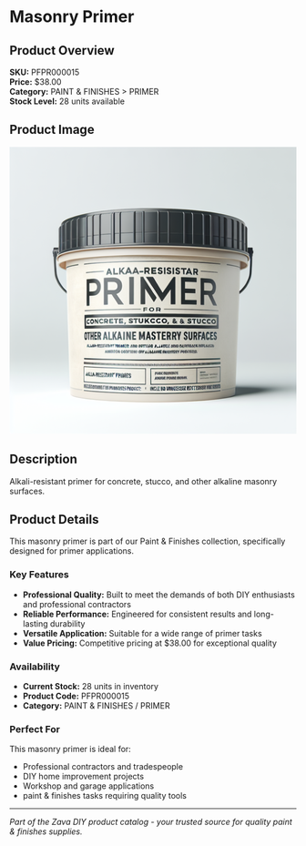 # Masonry Primer

## Product Overview

**SKU:** PFPR000015  
**Price:** $38.00  
**Category:** PAINT & FINISHES > PRIMER  
**Stock Level:** 28 units available  

## Product Image

![Masonry Primer](https://raw.githubusercontent.com/microsoft/ai-tour-26-zava-diy-dataset-plus-mcp/refs/heads/main/images/paint_%26_finishes_primer_masonry_primer_20250620_193033.png)

## Description

Alkali-resistant primer for concrete, stucco, and other alkaline masonry surfaces.

## Product Details

This masonry primer is part of our Paint & Finishes collection, specifically designed for primer applications. 

### Key Features

- **Professional Quality:** Built to meet the demands of both DIY enthusiasts and professional contractors
- **Reliable Performance:** Engineered for consistent results and long-lasting durability
- **Versatile Application:** Suitable for a wide range of primer tasks
- **Value Pricing:** Competitive pricing at $38.00 for exceptional quality

### Availability

- **Current Stock:** 28 units in inventory
- **Product Code:** PFPR000015
- **Category:** PAINT & FINISHES / PRIMER

### Perfect For

This masonry primer is ideal for:
- Professional contractors and tradespeople
- DIY home improvement projects  
- Workshop and garage applications
- paint & finishes tasks requiring quality tools

---

*Part of the Zava DIY product catalog - your trusted source for quality paint & finishes supplies.*

